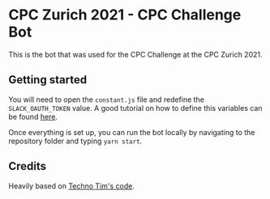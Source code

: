 # CPC Zurich 2021 - CPC Challenge Bot

This is the bot that was used for the CPC Challenge at the CPC Zurich 2021.

## Getting started
You will need to open the `constant.js` file and redefine the `SLACK_OAUTH_TOKEN` value.
A good tutorial on how to define this variables can be found [here](https://www.youtube.com/watch?v=AajBk59nOgw).

Once everything is set up, you can run the bot locally by navigating to the repository folder and typing `yarn start`.

## Credits
Heavily based on [Techno Tim's code](https://github.com/techno-tim/techno-boto-slack).
